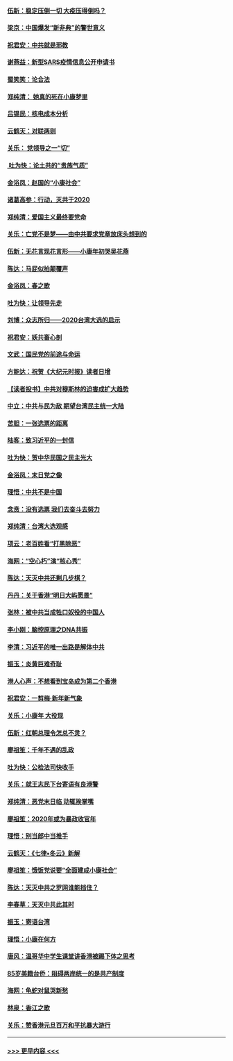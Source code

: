 #### [伍新：稳定压倒一切 大疫压得倒吗？](../pages/nsc993/n11812634.md?t=01221822) 
#### [梁京：中国爆发“新非典”的警世意义](../pages/nsc993/n11812554.md?t=01221822) 
#### [祝君安：中共就是邪教](../pages/nsc993/n11812431.md?t=01221822) 
#### [谢燕益：新型SARS疫情信息公开申请书](../pages/nsc993/n11808840.md?t=01221822) 
#### [蜀笑笑：论合法](../pages/nsc993/n11808064.md?t=01221822) 
#### [郑纯清： 她真的死在小康梦里](../pages/nsc993/n11806623.md?t=01221822) 
#### [吕锡民：核电成本分析](../pages/nsc993/n11806284.md?t=01221822) 
#### [云鹤天：对联两则](../pages/nsc993/n11805957.md?t=01221822) 
#### [关乐： 党领导之一“切”](../pages/nsc993/n11804505.md?t=01221822) 
#### [ 吐为快：论土共的“贵族气质”](../pages/nsc993/n11804490.md?t=01221822) 
#### [金浴凤：赵国的“小康社会”](../pages/nsc993/n11804452.md?t=01221822) 
#### [诸葛高参：行动，灭共于2020](../pages/nsc993/n11804120.md?t=01221822) 
#### [郑纯清：爱国主义最终要党命](../pages/nsc993/n11802197.md?t=01221822) 
#### [关乐：亡党不是梦——由中共要求党章放床头想到的](../pages/nsc993/n11802156.md?t=01221822) 
#### [伍新：无花言现花言形——小康年初哭吴花燕](../pages/nsc993/n11800044.md?t=01221822) 
#### [陈达：马屁似拍颠覆声](../pages/nsc993/n11800010.md?t=01221822) 
#### [金浴凤：春之歌](../pages/nsc993/n11797687.md?t=01221822) 
#### [吐为快：让领导先走](../pages/nsc993/n11797512.md?t=01221822) 
#### [刘博：众志所归——2020台湾大选的启示](../pages/nsc993/n11796878.md?t=01221822) 
#### [祝君安：妖共畜心剖](../pages/nsc993/n11794273.md?t=01221822) 
#### [文武：国民党的前途与命运](../pages/nsc993/n11794198.md?t=01221822) 
#### [方能达：祝贺《大纪元时报》读者日增](../pages/nsc993/n11793807.md?t=01221822) 
#### [【读者投书】中共对穆斯林的迫害成扩大趋势](../pages/nsc993/n11791371.md?t=01221822) 
#### [中立：中共与民为敌 期望台湾民主统一大陆](../pages/nsc993/n11790392.md?t=01221822) 
#### [苦胆：一张选票的距离](../pages/nsc993/n11788914.md?t=01221822) 
#### [陆客：致习近平的一封信](../pages/nsc993/n11788867.md?t=01221822) 
#### [吐为快：贺中华民国之民主光大](../pages/nsc993/n11788618.md?t=01221822) 
#### [金浴凤：末日党之像](../pages/nsc993/n11787475.md?t=01221822) 
#### [理悟：中共不是中国](../pages/nsc993/n11787463.md?t=01221822) 
#### [念贲：没有选票  我们去奋斗去努力](../pages/nsc993/n11787398.md?t=01221822) 
#### [郑纯清：台湾大选观感](../pages/nsc993/n11786210.md?t=01221822) 
#### [项云：老百姓看“打黑除恶”](../pages/nsc993/n11785398.md?t=01221822) 
#### [海网：“空心朽”演“核心秀”](../pages/nsc993/n11783874.md?t=01221822) 
#### [陈达：天灭中共还剩几步棋？](../pages/nsc993/n11783719.md?t=01221822) 
#### [丹丹：关于香港“明日大屿愿景”](../pages/nsc993/n11783273.md?t=01221822) 
#### [张林：被中共当成牲口奴役的中国人](../pages/nsc993/n11782397.md?t=01221822) 
#### [李小刚：脑控原理之DNA共振](../pages/nsc993/n11780962.md?t=01221822) 
#### [李清：习近平的唯一出路是解体中共](../pages/nsc993/n11780866.md?t=01221822) 
#### [振玉：炎黄巨难奇耻](../pages/nsc993/n11779632.md?t=01221822) 
#### [港人心声：不想看到宝岛成为第二个香港](../pages/nsc993/n11778817.md?t=01221822) 
#### [祝君安：一剪梅‧新年新气象](../pages/nsc993/n11776340.md?t=01221822) 
#### [关乐：小康年 大役现](../pages/nsc993/n11774213.md?t=01221822) 
#### [伍新：红朝总理令怎总不灵？](../pages/nsc993/n11770813.md?t=01221822) 
#### [廖祖笙：千年不遇的乱政](../pages/nsc993/n11770373.md?t=01221822) 
#### [吐为快：公检法司快收手](../pages/nsc993/n11770359.md?t=01221822) 
#### [关乐：就王志民下台寄语有良港警](../pages/nsc993/n11769903.md?t=01221822) 
#### [郑纯清：恶党末日临 动辄挨掌嘴](../pages/nsc993/n11769356.md?t=01221822) 
#### [廖祖笙：2020年或为暴政收官年](../pages/nsc993/n11768216.md?t=01221822) 
#### [理悟：别当郎中当推手](../pages/nsc993/n11768243.md?t=01221822) 
#### [云鹤天：《七律▪冬云》新解](../pages/nsc993/n11768204.md?t=01221822) 
#### [廖祖笙：饿饭党说要“全面建成小康社会”](../pages/nsc993/n11767482.md?t=01221822) 
#### [陈达：天灭中共之罗网谁能挡住？](../pages/nsc993/n11767465.md?t=01221822) 
#### [李春草：天灭中共此其时](../pages/nsc993/n11767452.md?t=01221822) 
#### [振玉：寄语台湾](../pages/nsc993/n11767432.md?t=01221822) 
#### [理悟：小康在何方](../pages/nsc993/n11767394.md?t=01221822) 
#### [唐风：温哥华中学生课堂讲香港被踢下体之思考](../pages/nsc993/n11766848.md?t=01221822) 
#### [85岁美籍台侨：阻碍两岸统一的是共产制度](../pages/nsc993/n11765043.md?t=01221822) 
#### [海网：龟蛇对鼠哭新愁](../pages/nsc993/n11764895.md?t=01221822) 
#### [林泉：香江之歌](../pages/nsc993/n11764415.md?t=01221822) 
#### [关乐：赞香港元旦百万和平抗暴大游行](../pages/nsc993/n11764382.md?t=01221822) 

----
#### [ >>> 更早内容 <<< ](../indexes/nsc993-earlier.md)
